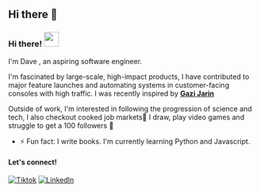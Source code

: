 ## Hi there 👋
 ### Hi there! <img src="https://emojis.slackmojis.com/emojis/images/1536351075/4594/blob-wave.gif" width="30"/>

I'm Dave , an aspiring software engineer.

I'm fascinated by large-scale, high-impact products, I have contributed to major feature launches and automating systems in customer-facing consoles with high traffic. I was recently inspired by [**Gazi Jarin**](https://github.com/gazijarin)

Outside of work, I'm interested in following the progression of science and tech, I also checkout cooked job markets🤧 I draw, play video games and struggle to get a 100 followers 🥲  
- ⚡ Fun fact: I write books. I'm currently learning Python and Javascript.
#### Let's connect!
[<img alt="Tiktok" src="https://img.shields.io/badge/Tiktok-%23000000.svg?&style=for-the-badge&logo=Tiktok&logoColor=blue%22" />]("https://www.tiktok.com/@nexora.001" )
[<img alt="LinkedIn" src="https://img.shields.io/badge/LinkedIn-%230E76A8.svg?&style=for-the-badge&logo=LinkedIn&logoColor=white" />]( )

<!--
**Nexora001/Nexora001** is a ✨ _special_ ✨ repository because its `README.md` (this file) appears on your GitHub profile.

Here are some ideas to get you started:

- 🔭 I’m currently working on ...
- 🌱 I’m currently learning ...
- 👯 I’m looking to collaborate on ...
- 🤔 I’m looking for help with ...
- 💬 Ask me about ...
- 📫 How to reach me: ...
- 😄 Pronouns: ...

-->
